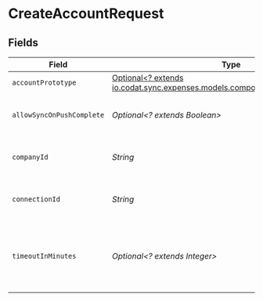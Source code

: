 # CreateAccountRequest


## Fields

| Field                                                                                                                        | Type                                                                                                                         | Required                                                                                                                     | Description                                                                                                                  | Example                                                                                                                      |
| ---------------------------------------------------------------------------------------------------------------------------- | ---------------------------------------------------------------------------------------------------------------------------- | ---------------------------------------------------------------------------------------------------------------------------- | ---------------------------------------------------------------------------------------------------------------------------- | ---------------------------------------------------------------------------------------------------------------------------- |
| `accountPrototype`                                                                                                           | [Optional<? extends io.codat.sync.expenses.models.components.AccountPrototype>](../../models/components/AccountPrototype.md) | :heavy_minus_sign:                                                                                                           | N/A                                                                                                                          |                                                                                                                              |
| `allowSyncOnPushComplete`                                                                                                    | *Optional<? extends Boolean>*                                                                                                | :heavy_minus_sign:                                                                                                           | Allow a sync upon push completion.                                                                                           |                                                                                                                              |
| `companyId`                                                                                                                  | *String*                                                                                                                     | :heavy_check_mark:                                                                                                           | Unique identifier for a company.                                                                                             | 8a210b68-6988-11ed-a1eb-0242ac120002                                                                                         |
| `connectionId`                                                                                                               | *String*                                                                                                                     | :heavy_check_mark:                                                                                                           | Unique identifier for a connection.                                                                                          | 2e9d2c44-f675-40ba-8049-353bfcb5e171                                                                                         |
| `timeoutInMinutes`                                                                                                           | *Optional<? extends Integer>*                                                                                                | :heavy_minus_sign:                                                                                                           | Time limit for the push operation to complete before it is timed out.                                                        |                                                                                                                              |